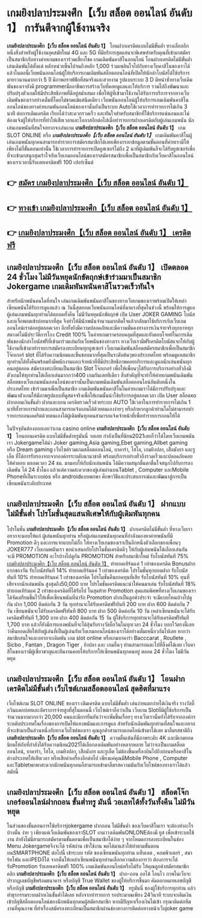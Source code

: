 # เกมยิงปลาประมงศึก【เว็บ สล็อต ออนไลน์ อันดับ 1】  การันตีจากผู้ใช้งานจริง

**เกมยิงปลาประมงศึก【เว็บ สล็อต ออนไลน์ อันดับ 1】** โอนฝากเครดิตแบบไม่มีขั้นต่ำ  ทางเลือกอีกหนึ่งสิ่งสำหรับผู้ใช้งานยุคสมัยใหม่ 4G และ 5G ที่มีบริการสุดแสนจะพิเศษสำหรับคุณที่เข้ามาสมัครเป็นสมาชิกกับทางค่ายเกมของเราร่วมเสี่ยงโชค เกมเดิมพันคาสิโนออนไลน์ โอนฝากเครดิตไม่มีขั้นต่ำ เล่นเดิมพันได้ตั้งแต่ หลักหน่วยขึ้นไปจนถึงหลัก 1,000 ร่วมเพลินใจไปกับทางเว็บคาสิโนของเราได้แล้วในตอนี้เว็บพนันออนไลน์ผู้ให้บริการเกมเดิมพันสล็อตออนไลน์ที่เปิดให้นักล่าโบนัสได้ใช้บริการมายาวนานมากกว่า 5 ปี มีภาพกราฟฟิกที่สมจริงและสวยงาม รูปแบบระบบ 3 D
มิหนำซ้ำทางเว็บเดิมพันของเรายังมี programmerมืออาชีพการสร้างเว็บที่คอยดูแลและให้บริการ  รวมไปถึงพัฒนาและปรับปรุงตัวเกมให้มีประสิทธิภาพที่ดีอยู่สม่ำเสมอ เพื่อให้ผู้ที่เข้ามาใช้งานได้รับการบริการจากทางเว็บเดิมพันของเราอย่างเต็มที่โดยไม่ขาดแม้แต่นิดเดียว เว็บพนันออนไลน์ผู้ให้บริการเกมเดิมพันคาสิโนออนไลน์ของทางค่ายเกมพันออนไลน์ของเรานั้นยังเป็นระบบ Autoใช้เวลาการทำรายการไม่เกิน 3 นาที ต่อการเติมเครดิต เรียกได้ว่าสะดวกรวดเร็ว และทันใจสำหรับสมาชิกที่ใช้บริการแน่นอนและไม่ต้องแจ้งผู้ให้บริการที่ทำให้เสียเวลาและโอกาสอีกต่อไปเมื่อทำรายการฝากเครดิตกับผู้เล่นเกมพนัน
นักเล่นเกมพนันที่สนใจอยากจะเล่นเกม **เกมยิงปลาประมงศึก【เว็บ สล็อต ออนไลน์ อันดับ 1】** เกม SLOT ONLINE หรือ ***เกมยิงปลาประมงศึก【เว็บ สล็อต ออนไลน์ อันดับ 1】*** เกมเดิมพันคาสิโนผู้เล่นเกมพนันทุกคนสามารถทำรายการสมัครสมาชิกได้เลยเพียงกรอกข้อมูลตามขั้นตอนที่ค่ายเรามีให้เพียงไม่กี่ขั้นตอนเท่านั้น ใช้เวลาการทำรายการเปิดยูสเซอร์ไม่ถึง 2 นาทีผู้เดิมพันก็จะได้รับยูสเซอร์เพื่อที่จะเข้ามาสนุกสุดเร้าใจกับเว็บเกมออนไลน์ของเราสมัครสมาชิกเพื่อเป็นสมาชิกกับเว็บคาสิโนออนไลน์ของเราเวลานี้รับเลยเครดิตฟรี 100 เปอร์เซ็นต์

## 👉 [สมัคร เกมยิงปลาประมงศึก【เว็บ สล็อต ออนไลน์ อันดับ 1】](https://archa888.com/)
## 👉 [ทางเข้า เกมยิงปลาประมงศึก【เว็บ สล็อต ออนไลน์ อันดับ 1】](https://archa888.com/)
## 👉 [เกมยิงปลาประมงศึก【เว็บ สล็อต ออนไลน์ อันดับ 1】 เครดิตฟรี](https://archa888.com/)

## เกมยิงปลาประมงศึก【เว็บ สล็อต ออนไลน์ อันดับ 1】 เปิดตลอด  24 ชั่วโมง ไม่มีวันหยุดนักขัตฤกษ์เข้าร่วมมาเป็นสมาชิก Jokergame เกมเดิมพันพนันคาสิโนรวดเร็วทันใจ

สำหรับนักพนันคนใดที่สนใจ เล่นเกมเดิมพันพนันคาสิโนของทางเว็บเกมของเราพร้อมเปิดให้เหล่าเซียนพนันได้รับการดูแลแล้ว ณ วันนี้สุดยอดเว็บพนันออนไลน์ที่มาแรงที่สุดในช่วงนี้ พร้อมให้การดูแลผู้เล่นเกมพนันทุกท่านได้ตลอดทั้งคืน ไม่มีวันหยุดนักขัตฤกษ์ เปิด User JOKER GAMING โบนัสและแจ็กพอตเข้าบ่อยมากที่สุด จึงทำให้มีนักพนันจำนวนมากติดใจแล้วกลับมาใช้บริการกับเว็บเกมออนไลน์เราต่ออยู่ตลอดเวลา อีกทั้งยังมีความปลอดภัยและมีความมั่นคงทางการเงินจ่ายจริงทุกบาททุกสตางค์ไม่มีประวัติการโกง Credit 100% ในค่ายเกมเราครอบคลุมที่สุดและยังตอบโจทย์ในการเดิมพันของนักล่าโบนัสฟรีที่เข้ามาร่วมเล่นกับเว็บพนันของทางเรา
ทางเว็บเรามีฟรีเครดิตโบนัสแจกให้กับผู้ใช้งานที่เข้ามาทำรายการสมัครลงทะเบียนทุกยูสเซอร์ เว็บเกมเดิมพันสล็อตสมัครสมาชิกเพื่อเป็นสมาชิก โจ๊กเกอร์ slot ที่ได้รับความนิยมและชื่นชอบมากที่สุดเป็นระดับต้นๆของประเทศไทย พร้อมดูแลสมาชิกทุกท่านได้ทั้งคืนพร้อมยังมีพนักงานและเจ้าหน้าที่ที่มีประสิทธิภาพคอยบริการและดูแลนักเล่นพนันทุกคนอยู่ตลอด สมัครลงทะเบียนเป็นสมาชิก Slot โจ๊กเกอร์ เพื่อให้เพื่อนๆได้รับการบริการอย่างทั่วถึงมีตัวเกมให้ทุกท่านได้เลือกเล่นมากกว่า400 เกมกันเลยทีเดียว
สิ่งสำคัญที่จะทำให้ค่ายเกมพนันเดิมพันสล็อตของเว็บเกมพนันออนไลน์ของเรานั้นเป็นเกมพนันเดิมพันสล็อตออนไลน์อันดับหนึ่งในประเทศไทย เข้าร่วมมาเพื่อเป็นสมาชิก  เกมเดิมพันพนันคาสิโนในค่ายเกมเราได้มีการปรับปรุงและพัฒนาตัวเกมให้มีภาพรูปแบบที่ดูสมจจริงเพื่อให้เกมนั้นน่าใช้บริการอยู่ตลอดเวลา เปิด User สล็อตxo ฝากถอนเงินขั้นต่ำ ฝากและถอน เครดิตรวดเร็วด้วยระบบ AUTO ใช้เวลาในการทำรายการไม่เกิน 1 นาทีทั้งรายการฝากและถอนสามารถแจ้งถอนได้ด้วยตนเองง่ายๆ หรือถ้าหากลูกค้าท่านใดไม่สามารถทำรายการถอนเคดริตด้วยตนเองได้ผู้เดิมพันทุกคนสามารถแจ้งเจ้าหน้าที่เพื่อทำรายการถอนให้ได้

ในปัจจุบันต้องบอกเลยว่าเกม casino online **เกมยิงปลาประมงศึก【เว็บ สล็อต ออนไลน์ อันดับ 1】** โอนถอนเครดิต แบบไม่มีขั้นต่ำทรูมันนี่ วอเลท กำลังเป็นที่นิยม2021เลยก็ว่าได้โดยเว็บเกมพนันเรา Jokergameได้นำ  Joker gaming,Asia gaming,Ebet gaming,Allbet gaming หรือ Dream gaming เว็บไซต์รวมเกมสล็อตออนไลน์, บาคาร่า, ไฮโล, เกมยิงปลา, เสือมังกร และรูเล็ต ที่ได้การรับรองจากจากองค์กรระบดับนานาชาติ พร้อมบริการอย่างทั่วถึงรวดเร็วและปลอดภัยคอยให้คำตอบ ตลอดเวลา 24 ชม. มามอบให้กับนักเล่นพนัน ได้มีความสนุกตื่นตาตื่นใจสนุกไปกับการลงเดิมพัน ได้ 24 ชั่วโมง แล้วแต่ความสะดวกของผู้เล่นผ่านบนTablet , Computer และMobile Phoneที่เป็นระบบios หรือ androidแบบพกพา ศึกษาวิธีและประสบการณ์และพัฒนาสู่การเป็นเซียนพนันระดับประเทศ

## เกมยิงปลาประมงศึก【เว็บ สล็อต ออนไลน์ อันดับ 1】 ฝากแบบไม่มีขั้นต่ำ โปรโมชั่นสุดแสนพิเศษให้กับผู้เดิมพันทุกคน

โปรโมชั่น **เกมยิงปลาประมงศึก【เว็บ สล็อต ออนไลน์ อันดับ 1】** ฝากเครดิตไม่มีขั้นต่ำ ที่ทางเว็บเราอยากจะมอบให้แก่  ผู้เล่นพนันทุกท่าน หรือผู้เล่นเกมพนันทุกคนที่กำลังมองหาค่ายพนันที่มี  Promotion ดีๆ และการแจกแบบไม่กั๊ก ให้ทางเว็บเกมของเราเป็นอีกหนึ่งตัวเลือกของเพื่อนๆ JOKER777 เว็บเกมพนันเรา ขอนำเสนอกับโปรโมชั่นเครดิตดีๆ ให้กับผู้เล่นพนันได้เลือกเล่นกัน จะมี PROMOTION อะไรบ้างไปดูกัน
 PROMOTION สำหรับสมาชิกใหม่ รับโบนัสทันที 75% [เกมยิงปลาประมงศึก【เว็บ สล็อต ออนไลน์ อันดับ 1】](https://archa888.com/) ทำยอดเทิร์นแค่ 1 เท่าของเครดิต
Bonusฝากแรกของวัน รับโบนัสทันที 14% ทำยอดเทิร์นแค่ 1 เท่าของเครดิต
โปรโมชั่นทุกยอดฝาก รับโบนัสทันที 10% ทำยอดเทิร์นแค่ 1 เท่าของเครดิต
โปรโมชั่นคืนยอดทุนที่เสีย รับโบนัสทันที 10% ทุนที่เสียจากนักเล่นพนัน สูงสุดถึง50,000 บาท
โปรโมชั่นเครดิตแนะนำให้คนมาเล่น รับโบนัสทันที 18% ทำยอดเทิร์นแค่ 2 เท่าของเครดิตที่ได้รับไป
ในสุดท้าย Promotion สุดแสนพิศษที่ทางเว็บเกมของเราได้จัดเตรียมขึ้นไว้ให้เพื่อเซียนพนันที่น่ารัก  Promotion ฝากเป็นลูกค้าประจำ จะมีแบบไหนบ้างไปดูกัน
ฝาก 1,000 ติดต่อกัน 3 วัน ทุกท่านจะได้รับเครดิตฟรีทันที 200 บาท
ฝาก 600 ติดต่อกัน 7 วัน เซียนพนันจะได้รับเครดิตฟรีทันที 800 บาท
ฝาก 500 ติดต่อกัน 10 วัน เหล่าเซียนพนันจะได้รับเครดิตฟรีทันที 1,300 บาท
ฝาก 400 ติดต่อกัน 15 วัน ผู้ใช้บริการทุกท่านจะได้รับเครดิตฟรีทันที 1,700 บาท
แล้วก็ยังมีการแทงพนันที่จะได้ลุ้นรับรางวัลบิ๊กวินในทุกเวลา 24 ชั่วโมง บอกไว้ตรงนี้เลยว่าคืนยอดเสียให้กับผู้เล่นที่เป็นผู้เล่นกับเว็บเกมออนไลน์ของเราได้อย่างเต็มเหนี่ยวกันไปเลย หากว่าสมาชิกสนใจและอยากจะเดิมพัน เกม slot online หรือเกมบาคาร่า Bacccarat , Roullete , Sicbo , Fantan , Dragon Tiger , ยิงปลา และ เกมอื่นๆ ท่านสามารถแตะไปที่ลิ้งค์ได้เลย เว็บคาสิโนของเรามีผู้เชี่ยวชาญและทีมงานคอยให้บริการให้เซียนพนันทุกคนอยู่ ตลอด 24 ชั่วโมง ไม่มีวันหยุด

## เกมยิงปลาประมงศึก【เว็บ สล็อต ออนไลน์ อันดับ 1】 โอนฝากเครดิตไม่มีขั้นต่ำ  เว็บไซต์เกมสล็อตออนไลน์ สุดฮิตที่มาแรง

เว็บไซต์เกม SLOT ONLINE ของเรา เติมเครดิต แบบไม่มีขั้นต่ำ เล่นง่ายแตกง่ายได้เงินจริง รางวัลบิ๊กวินแตกบ่อยและอัตราการจ่ายสูงที่สุในตอนนี้ เว็บไซต์เราถือว่าเป็น เว็บเกม Slotที่มีผู้ใช้บริการเป็นจำนวนมากมากกว่า 20,000 คนและมีการยืนยันว่าจะเพิ่มขึ้นเรื่อยๆ ทางเว็บเรานั้นยังได้รับจากองค์กรระบดับประเทศในเรื่องของการเปิดให้แทงพนันและการดูแล สำหรับนักเดิมพันทุกท่านที่สนใจและอยากที่จะเข้ามาเป็นส่วนหนึ่งกับทางเว็บไซต์ของเรา คุณลูกค้าสามารถแอดไลน์เข้ามาได้เลย
	มาลิ้มรสชาติถึง **เกมยิงปลาประมงศึก【เว็บ สล็อต ออนไลน์ อันดับ 1】** ความตื่นเต้นที่มีภาพระดับ 4K และมีเกมยอดนิยมให้กับที่กำลังได้รับความนิยม2021ได้เลือกลงเดิมพันอย่างหลากหลาย  ไม่ว่าจะเป็นเกมสล็อตออนไลน์, บาคาร่า, ไฮโล, เกมยิงปลา, เสือมังกร และรูเล็ต ไม่ต้องขึ้นเครื่องบินไปถึงบ่อนหรือคาสิโนต่างประเทศให้เสียเวลา หรือเสียค่าเครื่องอีกต่อไป เพียงแค่คุณมีMobile Phone , Computer และTabletพกพาสะดวกนักพนันทุกคนก็สามารถเข้ามาลิ้มรสความมันกับเว็บไซต์ของทางเราได้แล้วสมัยนี้

## เกมยิงปลาประมงศึก【เว็บ สล็อต ออนไลน์ อันดับ 1】 สล็อตโจ๊กเกอร์ออนไลน์ฝากถอน ขั้นต่ำทรู มันนี่ วอเลทได้ทั้งวันทั้งคืน ไม่มีวันหยุด

ในส่วนของขั้นตอนการใช้บริการjokergame ฝากถอน ไม่มีขั้นต่ำ ของเว็บคาสิโนเรา จะต้องทำอะไรบ้างนั้น ง่าย ๆ เพียงแค่เว็บเดิมพันของเราSLOT เกมวางเดิมพันONLONEต้องมี ยูส เพื่อเข้าระบบใช้งาน ถ้ายังไม่มีสามารถสมัครตามขั้นตอนเพื่อเป็นสมาชิกได้ง่าย ๆ จากโหมดการลงทะเบียนในช่อง Menu Jokergameจึงจะได้ รหัสผ่าน เข้าใช้งาน พอได้มาแล้วให้ทำตามขั้นตอนบนSMARTPHONE ต่อไปนี้
เข้าระบบ รหัส  ของเซียนพนันทุกท่าน แท็บเลต , คอมพิวเตอร์ , สมาร์ทโฟน และiPEDก็ได้
จากนั้นให้เหล่าเซียนพนันทุกท่านเลือกความต้องการว่า ต้องการจะได้รับPromotion รับเลยเครดิตฟรี 100% เกมเดิมพันออนไลน์หรือไม่รับ
ให้คุณลูกค้าสมัครสมาชิก คลิก **เกมยิงปลาประมงศึก【เว็บ สล็อต ออนไลน์ อันดับ 1】** ฝาก-ถอน ออโต้ โอนไว ภาพในเว็บจะปรากฏเลขบัญชีพร้อมธนาคาร หรือบัญชี True Wallet ของผู้ให้บริการขึ้นมา
คัดลอกหมายเลขบัญชี หรือบัญชี **เกมยิงปลาประมงศึก【เว็บ สล็อต ออนไลน์ อันดับ 1】** ทรูมันนี่ ของผู้ใช้บริการทุกท่าน แล้วทำธุรกรรมระบบฝากเงินขั้นต่ำได้เลย
หลังจากทำรายการ รอประมาณเพียง 24วินาที ระบบจะเติมเงินเข้าบัญชีสล็อตออนไลน์ของนักพนันทุกคนผู้สมัครสมาชิก
หากมีปัญหาเรื่องเงินไม่เข้า กรุณาติดต่อทีมงานที่คุณภาพ ที่ทำเรื่องสมัครลงทะเบียนเป็นสมาชิกผ่านช่องทางการติดต่อทางหน้าเว็บjoker game


